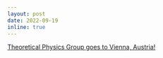 ```yaml
---
layout: post
date: 2022-09-19
inline: true
---
```


<a href="/blog/2022/TQT/">Theoretical Physics Group goes to Vienna, Austria!</a>
